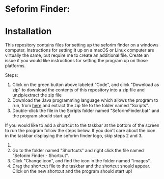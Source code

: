 # Seforim Finder: 

# Installation 
This repository contains files for setting up the seforim finder on a windows computer. Instructions for setting it up on a macOS or Linux computer are virtually the same, but require me to create an additional file. Create an issue if you would like instructions for setting the program up on those platforms.

Steps: 
 1. Click on the green button above labeled "Code", and click "Download as zip" to download the contents of this repository into a zip file and unzip/extract the zip file
 2. Download the Java programming language which allows the program to run, from [here](https://download.java.net/java/GA/jdk11/13/GPL/openjdk-11.0.1_windows-x64_bin.zip) and extract the zip file to the folder named "Scripts".
 3. Double-click the file in the Scripts folder named "SeforimFinder.bat" and the program should start up!

If you would like to add a shortcut to the taskbar at the bottom of the screen to run the program follow the steps below. If you don't care about the icon in the taskbar displaying the seforim finder logo, skip steps 2 and 3.

 1. 
 2. Go to the folder named "Shortcuts" and right click the file named "Seforim Finder - Shortcut".
 3. Click "Change icon", and find the icon in the folder named "Images".
 4. Drag the shortcut file to the taskbar and the shortcut should appear. Click on the new shortcut and the program should start up!


